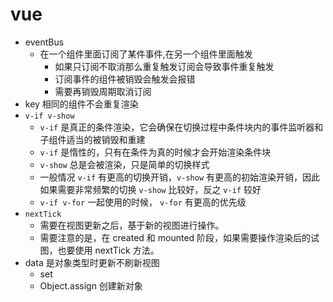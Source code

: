 # vue

- eventBus
  - 在一个组件里面订阅了某件事件,在另一个组件里面触发
    - 如果只订阅不取消那么重复触发订阅会导致事件重复触发
    - 订阅事件的组件被销毁会触发会报错
    - 需要再销毁周期取消订阅
- key 相同的组件不会重复渲染
- `v-if v-show`
  - `v-if` 是真正的条件渲染，它会确保在切换过程中条件块内的事件监听器和子组件适当的被销毁和重建
  - `v-if` 是惰性的，只有在条件为真的时候才会开始渲染条件块
  - `v-show` 总是会被渲染，只是简单的切换样式
  - 一般情况 `v-if` 有更高的切换开销，`v-show` 有更高的初始渲染开销，因此如果需要非常频繁的切换 `v-show` 比较好，反之 `v-if` 较好
  - `v-if v-for` 一起使用的时候， `v-for` 有更高的优先级
- `nextTick`
  - 需要在视图更新之后，基于新的视图进行操作。
  - 需要注意的是，在 created 和 mounted 阶段，如果需要操作渲染后的试图，也要使用 nextTick 方法。
- data 是对象类型时更新不刷新视图
  - set
  - Object.assign 创建新对象
